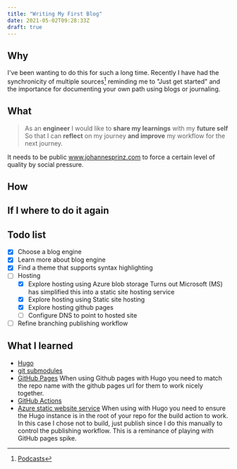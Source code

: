 ```yaml
---
title: "Writing My First Blog"
date: 2021-05-02T09:28:33Z
draft: true
---
```


## Why

I've been wanting to do this for such a long time. Recently I have had the synchronicity of multiple sources[^Podcasts] reminding me to "Just get started" and the importance for documenting your own path using blogs or journaling.

## What

> As an **engineer**
I would like to **share my learnings** with my **future self**
So that I can **reflect** on my journey **and improve** my workflow for the next journey.

It needs to be public www.johannesprinz.com to force a certain level of quality by social pressure.

## How

## If I where to do it again

## Todo list

- [x] Choose a blog engine
- [x] Learn more about blog engine
- [x] Find a theme that supports syntax highlighting
- [ ] Hosting
  - [x] Explore hosting using Azure blob storage
    Turns out Microsoft (MS) has simplified this into a static site hosting service
  - [x] Explore hosting using Static site hosting
  - [x] Explore hosting github pages
  - [ ] Configure DNS to point to hosted site
- [ ] Refine branching publishing workflow

## What I learned

- [Hugo](todo)
- [git submodules](todo)
- [GitHub Pages](todo) When using Github pages with Hugo you need to match the repo name with the github pages url for them to work nicely together.
- [GitHub Actions](todo)
- [Azure static website service](todo) When using with Hugo you need to ensure the Hugo instance is in the root of your repo for the build action to work. In this case I chose not to build, just publish since I do this manually to control the publishing workflow. This is a reminance of playing with GitHub pages spike.

[^Podcasts]: [Podcasts](/posts/podcasts)
